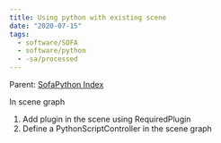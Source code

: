 ```yaml
---
title: Using python with existing scene
date: "2020-07-15"
tags:
  - software/SOFA
  - software/python
  - -sa/processed
---
```


Parent: [SofaPython Index](sofapython-index.md)

In scene graph

1.  Add plugin in the scene using RequiredPlugin
2.  Define a PythonScriptController in the scene graph

